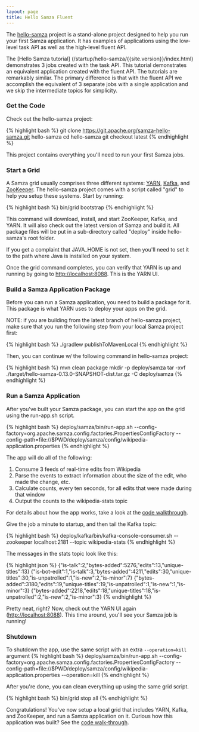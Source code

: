 ```yaml
---
layout: page
title: Hello Samza Fluent
---
```

<!--
   Licensed to the Apache Software Foundation (ASF) under one or more
   contributor license agreements.  See the NOTICE file distributed with
   this work for additional information regarding copyright ownership.
   The ASF licenses this file to You under the Apache License, Version 2.0
   (the "License"); you may not use this file except in compliance with
   the License.  You may obtain a copy of the License at

       http://www.apache.org/licenses/LICENSE-2.0

   Unless required by applicable law or agreed to in writing, software
   distributed under the License is distributed on an "AS IS" BASIS,
   WITHOUT WARRANTIES OR CONDITIONS OF ANY KIND, either express or implied.
   See the License for the specific language governing permissions and
   limitations under the License.
-->
The [hello-samza](https://github.com/apache/samza-hello-samza) project is a stand-alone project designed to help you run your first Samza application. It has examples of applications using the low-level task API as well as the high-level fluent API.

The [Hello Samza tutorial] (/startup/hello-samza/{{site.version}}/index.html) demonstrates 3 jobs created with the task API. This tutorial demonstrates an equivalent application created with the fluent API. The tutorials are remarkably similar. The primary difference is that with the fluent API we accomplish the equivalent of 3 separate jobs with a single application and we skip the intermediate topics for simplicity.

### Get the Code

Check out the hello-samza project:

{% highlight bash %}
git clone https://git.apache.org/samza-hello-samza.git hello-samza
cd hello-samza
git checkout latest
{% endhighlight %}

This project contains everything you'll need to run your first Samza jobs.

### Start a Grid

A Samza grid usually comprises three different systems: [YARN](http://hadoop.apache.org/docs/current/hadoop-yarn/hadoop-yarn-site/YARN.html), [Kafka](http://kafka.apache.org/), and [ZooKeeper](http://zookeeper.apache.org/). The hello-samza project comes with a script called "grid" to help you setup these systems. Start by running:

{% highlight bash %}
bin/grid bootstrap
{% endhighlight %}

This command will download, install, and start ZooKeeper, Kafka, and YARN. It will also check out the latest version of Samza and build it. All package files will be put in a sub-directory called "deploy" inside hello-samza's root folder.

If you get a complaint that JAVA_HOME is not set, then you'll need to set it to the path where Java is installed on your system.

Once the grid command completes, you can verify that YARN is up and running by going to [http://localhost:8088](http://localhost:8088). This is the YARN UI.

### Build a Samza Application Package

Before you can run a Samza application, you need to build a package for it. This package is what YARN uses to deploy your apps on the grid.

NOTE: if you are building from the latest branch of hello-samza project, make sure that you run the following step from your local Samza project first:

{% highlight bash %}
./gradlew publishToMavenLocal
{% endhighlight %}

Then, you can continue w/ the following command in hello-samza project:

{% highlight bash %}
mvn clean package
mkdir -p deploy/samza
tar -xvf ./target/hello-samza-0.13.0-SNAPSHOT-dist.tar.gz -C deploy/samza
{% endhighlight %}

### Run a Samza Application

After you've built your Samza package, you can start the app on the grid using the run-app.sh script.

{% highlight bash %}
deploy/samza/bin/run-app.sh --config-factory=org.apache.samza.config.factories.PropertiesConfigFactory --config-path=file://$PWD/deploy/samza/config/wikipedia-application.properties
{% endhighlight %}

The app will do all of the following:

1. Consume 3 feeds of real-time edits from Wikipedia
3. Parse the events to extract information about the size of the edit, who made the change, etc.
4. Calculate counts, every ten seconds, for all edits that were made during that window 
5. Output the counts to the wikipedia-stats topic

For details about how the app works, take a look at the [code walkthrough](hello-samza-fluent-code.html).

Give the job a minute to startup, and then tail the Kafka topic:

{% highlight bash %}
deploy/kafka/bin/kafka-console-consumer.sh  --zookeeper localhost:2181 --topic wikipedia-stats
{% endhighlight %}

The messages in the stats topic look like this:

{% highlight json %}
{"is-talk":2,"bytes-added":5276,"edits":13,"unique-titles":13}
{"is-bot-edit":1,"is-talk":3,"bytes-added":4211,"edits":30,"unique-titles":30,"is-unpatrolled":1,"is-new":2,"is-minor":7}
{"bytes-added":3180,"edits":19,"unique-titles":19,"is-unpatrolled":1,"is-new":1,"is-minor":3}
{"bytes-added":2218,"edits":18,"unique-titles":18,"is-unpatrolled":2,"is-new":2,"is-minor":3}
{% endhighlight %}

Pretty neat, right? Now, check out the YARN UI again ([http://localhost:8088](http://localhost:8088)). This time around, you'll see your Samza job is running!

### Shutdown

To shutdown the app, use the same script with an extra `--operation=kill` argument
{% highlight bash %}
deploy/samza/bin/run-app.sh --config-factory=org.apache.samza.config.factories.PropertiesConfigFactory --config-path=file://$PWD/deploy/samza/config/wikipedia-application.properties --operation=kill
{% endhighlight %}

After you're done, you can clean everything up using the same grid script.

{% highlight bash %}
bin/grid stop all
{% endhighlight %}

Congratulations! You've now setup a local grid that includes YARN, Kafka, and ZooKeeper, and run a Samza application on it. Curious how this application was built? See the [code walk-through](hello-samza-fluent-code.html).
